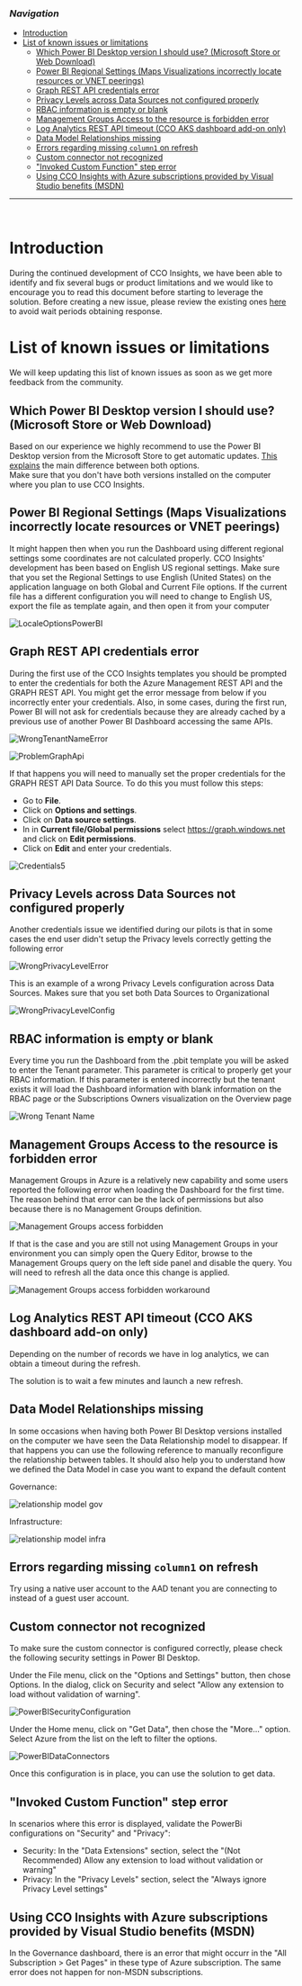 ### _Navigation_

- [Introduction](#introduction)
- [List of known issues or limitations](#list-of-known-issues-or-limitations)
  - [Which Power BI Desktop version I should use? (Microsoft Store or Web Download)](#which-power-bi-desktop-version-i-should-use-microsoft-store-or-web-download)
  - [Power BI Regional Settings (Maps Visualizations incorrectly locate resources or VNET peerings)](#power-bi-regional-settings-maps-visualizations-incorrectly-locate-resources-or-vnet-peerings)
  - [Graph REST API credentials error](#graph-rest-api-credentials-error)
  - [Privacy Levels across Data Sources not configured properly](#privacy-levels-across-data-sources-not-configured-properly)
  - [RBAC information is empty or blank](#rbac-information-is-empty-or-blank)
  - [Management Groups Access to the resource is forbidden error](#management-groups-access-to-the-resource-is-forbidden-error)
  - [Log Analytics REST API timeout (CCO AKS dashboard add-on only)](#log-analytics-rest-api-timeout-cco-aks-dashboard-add-on-only)
  - [Data Model Relationships missing](#data-model-relationships-missing)
  - [Errors regarding missing `column1` on refresh](#errors-regarding-missing-column1-on-refresh)
  - [Custom connector not recognized](#custom-connector-not-recognized)
  - ["Invoked Custom Function" step error](#invoked-custom-function-step-error)
  - [Using CCO Insights with Azure subscriptions provided by Visual Studio benefits (MSDN)](#using-cco-insights-with-azure-subscriptions-provided-by-visual-studio-benefits-msdn)
---

<br>

# Introduction
During the continued development of CCO Insights, we have been able to identify and fix several bugs or product limitations and we would like to encourage you to read this document before starting to leverage the solution. Before creating a new issue, please review the existing ones [here](https://github.com/Azure/CCOInsights/issues?q=is%3Aissue) to avoid wait periods obtaining response.


# List of known issues or limitations

We will keep updating this list of known issues as soon as we get more feedback from the community.

## Which Power BI Desktop version I should use? (Microsoft Store or Web Download)

Based on our experience we highly recommend to use the Power BI Desktop version from the Microsoft Store to get automatic updates. [This explains][PowerBIDesktop] the main difference between both options. <br>
Make sure that you don't have both versions installed on the computer where you plan to use CCO Insights.

## Power BI Regional Settings (Maps Visualizations incorrectly locate resources or VNET peerings)

It might happen then when you run the Dashboard using different regional settings some coordinates are not calculated properly. CCO Insights' development has been based on English US regional settings. Make sure that you set the Regional Settings to use English (United States) on the application language on both Global and Current File options. If the current file has a different configuration you will need to change to English US, export the file as template again, and then open it from your computer

![LocaleOptionsPowerBI][LocaleOptionsPowerBI]

## Graph REST API credentials error

During the first use of the CCO Insights templates you should be prompted to enter the credentials for both the Azure Management REST API and the GRAPH REST API. You might get the error message from below if you incorrectly enter your credentials. Also, in some cases, during the first run, Power BI will not ask for credentials because they are already cached by a previous use of another Power BI Dashboard accessing the same APIs.

![WrongTenantNameError][WrongTenantNameError]

![ProblemGraphApi][ProblemGraphApi]

If that happens you will need to manually set the proper credentials for the GRAPH REST API Data Source.
To do this you must follow this steps:

- Go to **File**.
- Click on **Options and settings**.
- Click on **Data source settings**.
- In in **Current file/Global permissions** select https://graph.windows.net and click on **Edit permissions**.
- Click on **Edit** and enter your credentials.

![Credentials5][Credentials5]

## Privacy Levels across Data Sources not configured properly

Another credentials issue we identified during our pilots is that in some cases the end user didn't setup the Privacy levels correctly getting the following error

![WrongPrivacyLevelError][WrongPrivacyLevelError]

This is an example of a wrong Privacy Levels configuration across Data Sources. Makes sure that you set both Data Sources to Organizational

![WrongPrivacyLevelConfig][WrongPrivacyLevelConfig]

## RBAC information is empty or blank

Every time you run the Dashboard from the .pbit template you will be asked to enter the Tenant parameter. This parameter is critical to properly get your RBAC information. If this parameter is entered incorrectly but the tenant exists it will load the Dashboard information with blank information on the RBAC page or the Subscriptions Owners visualization on the Overview page

![Wrong Tenant Name][WrongTenantName]

## Management Groups Access to the resource is forbidden error

Management Groups in Azure is a relatively new capability and some users reported the following error when loading the Dashboard for the first time. The reason behind that error can be the lack of permissions but also because there is no Management Groups definition.

![Management Groups access forbidden][ManagementGroupsAccessForbidden]

If that is the case and you are still not using Management Groups in your environment you can simply open the Query Editor, browse to the Management Groups query on the left side panel and disable the query. You will need to refresh all the data once this change is applied.

![Management Groups access forbidden workaround][ManagementGroupsAccessForbiddenWorkaround]

## Log Analytics REST API timeout (CCO AKS dashboard add-on only)

Depending on the number of records we have in log analytics, we can obtain a timeout during the refresh.

The solution is to wait a few minutes and launch a new refresh.

## Data Model Relationships missing

In some occasions when having both Power BI Desktop versions installed on the computer we have seen the Data Relationship model to disappear. If that happens you can use the following reference to manually reconfigure the relationship between tables. It should also help you to understand how we defined the Data Model in case you want to expand the default content

Governance:

![relationship model gov][RelationshipModelGov]

Infrastructure:

![relationship model infra][RelationshipModelInfra]


## Errors regarding missing `column1` on refresh

Try using a native user account to the AAD tenant you are connecting to instead of a guest user account.

## Custom connector not recognized

To make sure the custom connector is configured correctly, please check the following security settings in Power BI Desktop.

Under the File menu, click on the "Options and Settings" button, then chose Options. In the dialog, click on Security and select "Allow any extension to load without validation of warning".

![PowerBISecurityConfiguration][PowerBISecurityConfiguration]

Under the Home menu, click on "Get Data", then chose the "More..." option. Select Azure from the list on the left to filter the options.

![PowerBIDataConnectors][PowerBIDataConnectors]

Once this configuration is in place, you can use the solution to get data.

## "Invoked Custom Function" step error

In scenarios where this error is displayed, validate the PowerBi configurations on "Security" and "Privacy":
* Security: In the "Data Extensions" section, select the "(Not Recommended) Allow any extension to load without validation or warning"
* Privacy: In the "Privacy Levels" section, select the "Always ignore Privacy Level settings"

## Using CCO Insights with Azure subscriptions provided by Visual Studio benefits (MSDN)

In the Governance dashboard, there is an error that might occurr in the "All Subscription > Get Pages" in these type of Azure subscription. The same error does not happen for non-MSDN subscriptions.

<!-- Docs -->
[PowerBIDesktop]: <https://learn.microsoft.com/en-us/power-bi/fundamentals/desktop-get-the-desktop>

<!-- Images -->
[WrongTenantNameError]: <./media/WrongTenantNameError.png>
[ProblemGraphApi]: <./media/problem_graph_api.png>
[WrongTenantName]: <./media/RBACwrongTenantName.PNG>
[ManagementGroupsAccessForbidden]: <./media/MGForbiddenAccessError.png>
[ManagementGroupsAccessForbiddenWorkaround]: <./media/MGQueryDisabled.png>
[RelationshipModelGov]: <./media/RelationshipsModelGovernance.PNG>
[RelationshipModelInfra]: <./media/RelationshipsModelInfrastructure.PNG>
[WrongPrivacyLevelError]: <./media/WrongPrivacyLevelError.png>
[WrongPrivacyLevelConfig]: <./media/WrongPrivacyLevelConfig.png>
[Credentials5]: <./media/Credentials5.png>
[LocaleOptionsPowerBI]: <./media/locale_options_powerBI.PNG>
[PowerBISecurityConfiguration]: <./media/PowerBI-SecurityConfiguration.png>
[PowerBIDataConnectors]: <./media/PowerBI-DataConnectors.png>

<!-- References -->
